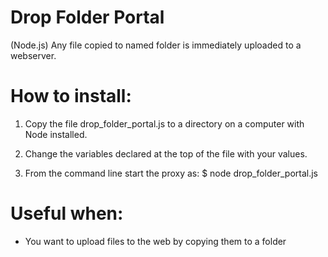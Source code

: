 # Drop Folder Portal
(Node.js) Any file copied to named folder is immediately uploaded to a webserver.

# How to install:
1) Copy the file drop_folder_portal.js to a directory on a computer with Node installed.

2) Change the variables declared at the top of the file with your values.

3) From the command line start the proxy as:
    $ node drop_folder_portal.js

# Useful when:
* You want to upload files to the web by  copying them to a folder 